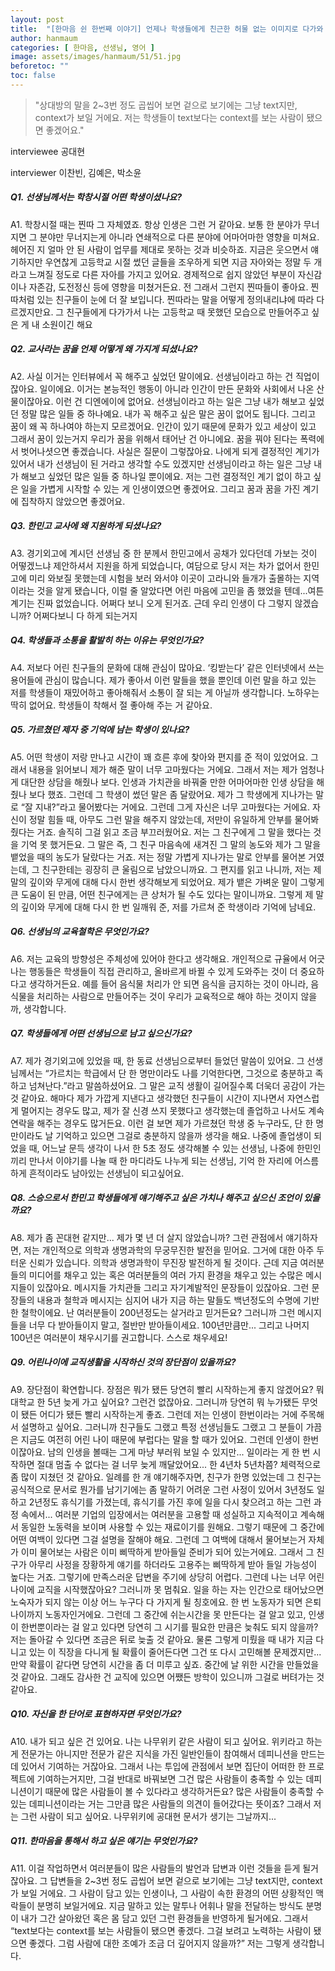 ```yaml
---
layout: post
title:  "[한마음 쉰 한번째 이야기] 언제나 학생들에게 친근한 허물 없는 이미지로 다가와 주시는 '공대현 선생님'"
author: hanmaum
categories: [ 한마음, 선생님, 영어 ]
image: assets/images/hanmaum/51/51.jpg
beforetoc: ""
toc: false
---
```


> "상대방의 말을 2~3번 정도 곱씹어 보면 겉으로 보기에는 그냥 text지만, context가 보일 거에요. 저는 학생들이 text보다는 context를 보는 사람이 됐으면 좋겠어요."


interviewee 공대현

interviewer 이찬빈, 김예은, 박소윤


##### Q1. 선생님께서는 학창시절 어떤 학생이셨나요?

A1. 학창시절 때는 찐따 그 자체였죠. 항상 인생은 그런 거 같아요. 보통 한 분야가 무너지면 그 분야만 무너지는게 아니라 연쇄적으로 다른 분야에 어마어마한 영향을 미쳐요. 헤어진 지 얼마 안 된 사람이 업무를 제대로 못하는 것과 비슷하죠. 지금은 웃으면서 얘기하지만 우연찮게 고등학교 시절 썼던 글들을 조우하게 되면 지금 자아와는 정말 두 개라고 느껴질 정도로 다른 자아를 가지고 있어요. 경제적으로 쉽지 않았던 부분이 자신감이나 자존감, 도전정신 등에 영향을 미쳤거든요. 전 그래서 그런지 찐따들이 좋아요. 찐따처럼 있는 친구들이 눈에 더 잘 보입니다. 찐따라는 말을 어떻게 정의내리냐에 따라 다르겠지만요. 그 친구들에게 다가가서 나는 고등학교 때 못했던 모습으로 만들어주고 싶은 게 내 소원이긴 해요 
 
##### Q2. 교사라는 꿈을 언제 어떻게 왜 가지게 되셨나요?

A2. 사실 이거는 인터뷰에서 꼭 해주고 싶었던 말이에요. 선생님이라고 하는 건 직업이잖아요. 일이에요. 이거는 본능적인 행동이 아니라 인간이 만든 문화와 사회에서 나온 산물이잖아요. 이런 건 디엔에이에 없어요. 선생님이라고 하는 일은 그냥 내가 해보고 싶었던 정말 많은 일들 중 하나예요. 내가 꼭 해주고 싶은 말은 꿈이 없어도 됩니다. 그리고 꿈이 왜 꼭 하나여야 하는지 모르겠어요. 인간이 있기 때문에 문화가 있고 세상이 있고 그래서 꿈이 있는거지 우리가 꿈을 위해서 태어난 건 아니에요. 꿈을 꿔야 된다는 폭력에서 벗어나셧으면 좋겠습니다.
사실은 질문이 그렇잖아요. 나에게 되게 결정적인 계기가 있어서 내가 선생님이 된 거라고 생각할 수도 있겠지만 선생님이라고 하는 일은 그냥 내가 해보고 싶었던 많은 일들 중 하나일 뿐이에요. 저는 그런 결정적인 계기 없이 하고 싶은 일을 가볍게 시작할 수 있는 게 인생이였으면 좋겠어요. 그리고 꿈과 꿈을 가진 계기에 집착하지 않았으면 좋겠어요. 

##### Q3. 한민고 교사에 왜 지원하게 되셨나요?

A3. 경기외고에 계시던 선생님 중 한 분께서 한민고에서 공채가 있다던데 가보는 것이 어떻겠느냐 제안하셔서 지원을 하게 되었습니다, 여담으로 당시 저는 차가 없어서 한민고에 미리 와보질 못했는데 시험을 보러 와서야 이곳이 고라니와 들개가 출몰하는 지역이라는 것을 알게 됐습니다, 이럴 줄 알았다면 어린 마음에 고민을 좀 했었을 텐데...여튼 계기는 진짜 없었습니다. 어쩌다 보니 오게 된거죠. 근데 우리 인생이 다 그렇지 않겠습니까? 어쩌다보니 다 하게 되는거지 

##### Q4. 학생들과 소통을 활발히 하는 이유는 무엇인가요?

A4. 저보다 어린 친구들의 문화에 대해 관심이 많아요. ‘킹받는다’ 같은 인터넷에서 쓰는 용어들에 관심이 많습니다. 제가 좋아서 이런 말들을 했을 뿐인데 이런 말을 하고 있는 저를 학생들이 재밌어하고 좋아해줘서 소통이 잘 되는 게 아닐까 생각합니다. 노하우는 딱히 없어요. 학생들이 착해서 절 좋아해 주는 거 같아요.

##### Q5. 가르쳤던 제자 중 기억에 남는 학생이 있나요?

A5. 어떤 학생이 저랑 만나고 시간이 꽤 흐른 후에 찾아와 편지를 준 적이 있었어요. 그래서 내용을 읽어보니 제가 해준 말이 너무 고마웠다는 거에요. 그래서 저는 제가 엄청나게 대단한 상담을 해줬나 보다. 인생과 가치관을 바꿔줄 만한 어마어마한 인생 상담을 해줬나 보다 했죠. 그런데 그 학생이 썼던 말은 좀 달랐어요. 제가 그 학생에게 지나가는 말로 “잘 지내?”라고 물어봤다는 거에요. 그런데 그게 자신은 너무 고마웠다는 거에요. 자신이 정말 힘들 때, 아무도 그런 말을 해주지 않았는데, 저만이 유일하게 안부를 물어봐줬다는 거죠. 솔직히 그걸 읽고 조금 부끄러웠어요. 저는 그 친구에게 그 말을 했다는 것을 기억 못 했거든요. 그 말은 즉, 그 친구 마음속에 새겨진 그 말의 농도와 제가 그 말을 뱉었을 때의 농도가 달랐다는 거죠. 저는 정말 가볍게 지나가는 말로 안부를 물어본 거였는데, 그 친구한테는 굉장히 큰 울림으로 남았으니까요. 그 편지를 읽고 나니까, 저는 제 말의 깊이와 무게에 대해 다시 한번 생각해보게 되었어요. 제가 뱉은 가벼운 말이 그렇게 큰 도움이 된 만큼, 어떤 친구에게는 큰 상처가 될 수도 있다는 말이니까요. 그렇게 제 말의 깊이와 무게에 대해 다시 한 번 일깨워 준, 저를 가르쳐 준 학생이라 기억에 남네요.

##### Q6. 선생님의 교육철학은 무엇인가요?

A6. 저는 교육의 방향성은 주체성에 있어야 한다고 생각해요. 개인적으로 규율에서 어긋나는 행동들은 학생들이 직접 관리하고, 올바르게 바뀔 수 있게 도와주는 것이 더 중요하다고 생각하거든요. 예를 들어 음식물 처리가 안 되면 음식을 금지하는 것이 아니라, 음식물을 처리하는 사람으로 만들어주는 것이 우리가 교육적으로 해야 하는 것이지 않을까, 생각합니다.

##### Q7. 학생들에게 어떤 선생님으로 남고 싶으신가요?

A7. 제가 경기외고에 있었을 때, 한 동료 선생님으로부터 들었던 말씀이 있어요. 그 선생님께서는 “가르치는 학급에서 단 한 명만이라도 나를 기억한다면, 그것으로 충분하고 족하고 넘쳐난다.”라고 말씀하셨어요. 그 말은 교직 생활이 길어질수록 더욱더 공감이 가는 것 같아요. 해마다 제가 가깝게 지낸다고 생각했던 친구들이 시간이 지나면서 자연스럽게 멀어지는 경우도 많고, 제가 잘 신경 쓰지 못했다고 생각했는데 졸업하고 나서도 계속 연락을 해주는 경우도 많거든요. 이런 걸 보면 제가 가르쳤던 학생 중 누구라도, 단 한 명만이라도 날 기억하고 있으면 그걸로 충분하지 않을까 생각을 해요. 나중에 졸업생이 되었을 때, 어느날 문득 생각이 나서 한 5초 정도 생각해볼 수 있는 선생님, 나중에 한민인끼리 만나서 이야기를 나눌 때 한 마디라도 나누게 되는 선생님, 기억 한 자리에 어스름하게 흔적이라도 남아있는 선생님이 되고싶어요.

##### Q8. 스승으로서 한민고 학생들에게 얘기해주고 싶은 가치나 해주고 싶으신 조언이 있을까요?

A8. 제가 좀 꼰대현 같지만... 제가 몇 년 더 살지 않았습니까? 그런 관점에서 얘기하자면, 저는 개인적으로 의학과 생명과학의 무궁무진한 발전을 믿어요. 그거에 대한 아주 두터운 신뢰가 있습니다. 의학과 생명과학이 무진장 발전하게 될 것이다. 근데 지금 여러분들의 미디어를 채우고 있는 혹은 여러분들의 여러 가지 환경을 채우고 있는 수많은 메시지들이 있잖아요. 메시지들 가치관들 그리고 자기계발적인 문장들이 있잖아요. 그런 문장들의 내용과 철학과 메시지는 심지어 내가 지금 하는 말들도 백년정도의 수명에 기반한 철학이에요. 난 여러분들이 200년정도는 살거라고 믿거든요? 그러니까 그런 메시지들을 너무 다 받아들이지 말고, 절반만 받아들이세요. 100년만큼만... 그리고 나머지 100년은 여러분이 채우시기를 권고합니다. 스스로 채우세요!

##### Q9. 어린나이에 교직생활을 시작하신 것의 장단점이 있을까요?

A9. 장단점이 확연합니다. 장점은 뭐가 됐든 당연히 빨리 시작하는게 좋지 않겠어요? 뭐 대학교 한 5년 늦게 가고 싶어요? 그런건 없잖아요. 그러니까 당연히 뭐 누가됐든 무엇이 됐든 어디가 됐든 빨리 시작하는게 좋죠. 그런데 저는 인생이 한번이라는 거에 주목해서 설명하고 싶어요. 그러니까 친구들도 그랬고 특정 선생님들도 그랬고 그 분들이 가끔은 지금도 여전히 어린 나이 때문에 부럽다는 말을 할 때가 있어요. 그런데 인생이 한번이잖아요. 남의 인생을 볼때는 그게 마냥 부러워 보일 수 있지만... 일이라는 게 한 번 시작하면 절대 멈출 수 없다는 걸 너무 늦게 깨달았어요... 한 4년차 5년차쯤? 체력적으로 좀 많이 지쳤던 것 같아요. 일례를 한 개 얘기해주자면, 친구가 한명 있었는데 그 친구는 공식적으로 문서로 뭔가를 남기기에는 좀 말하기 어려운 그런 사정이 있어서 3년정도 일하고 2년정도 휴식기를 가졌는데, 휴식기를 가진 후에 일을 다시 찾으려고 하는 그런 과정 속에서... 여러분 기업의 입장에서는 여러분을 고용할 때 성실하고 지속적이고 계속해서 동일한 노동력을 보이며 사용할 수 있는 재료이기를 원해요. 그렇기 때문에 그 중간에 어떤 여백이 있다면 그걸 설명을 잘해야 해요. 그런데 그 여백에 대해서 물어보는거 자체가 이미 물어보는 사람은 이미 삐딱하게 받아들일 준비가 되어 있는거에요. 그래서 그 친구가 아무리 사정을 장황하게 얘기를 하더라도 고용주는 삐딱하게 받아 들일 가능성이 높다는 거죠. 그렇기에 만족스러운 답변을 주기에 상당히 어렵다. 그런데 나는 너무 어린 나이에 교직을 시작했잖아요? 그러니까 못 멈춰요. 일을 하는 자는 인간으로 태어났으면 노숙자가 되지 않는 이상 어느 누구다 다 가지게 될 칭호에요. 한 번 노동자가 되면 은퇴 나이까지 노동자인거에요. 그런데 그 중간에 쉬는시간을 못 만든다는 걸 알고 있고, 인생이 한번뿐이라는 걸 알고 있다면 당연히 그 시기를 필요한 만큼은 늦춰도 되지 않을까? 저는 돌아갈 수 있다면 조금은 뒤로 늦출 것 같아요. 물론 그렇게 미뤘을 때 내가 지금 다니고 있는 이 직장을 다니게 될 확률이 줄어든다면 그건 또 다시 고민해볼 문제겠지만... 만약 확률이 같다면 당연히 시간을 좀 더 미루고 싶죠. 중간에 날 위한 시간을 만들었을 것 같아요. 그래도 감사한 건 교직에 있으면 어쨌든 방학이 있으니까 그걸로 버텨가는 것 같아요.

##### Q10. 자신을 한 단어로 표현하자면 무엇인가요?

A10. 내가 되고 싶은 건 있어요. 나는 나무위키 같은 사람이 되고 싶어요. 위키라고 하는게 전문가는 아니지만 전문가 같은 지식을 가진 일반인들이 참여해서 데피니션을 만드는데 있어서 기여하는 거잖아요. 그래서 나는 투입에 관점에서 보면 집단이 어떠한 한 프로젝트에 기여하는거지만, 그걸 반대로 바꿔보면 그건 많은 사람들이 충족할 수 있는 데피니션이기 때문에 많은 사람들이 볼 수 있다라고 생각하거든요? 많은 사람들이 충족할 수 있는 데피니션이라는 거는 그만큼 많은 사람들의 의견이 들어갔다는 뜻이죠? 그래서 저는 그런 사람이 되고 싶어요. 나무위키에 공대현 문서가 생기는 그날까지...

##### Q11. 한마음을 통해서 하고 싶은 얘기는 무엇인가요?

A11. 이걸 작업하면서 여러분들이 많은 사람들의 발언과 답변과 이런 것들을 듣게 될거잖아요. 그 답변들을 2~3번 정도 곱씹어 보면 겉으로 보기에는 그냥 text지만, context가 보일 거에요. 그 사람이 담고 있는 인생이나, 그 사람이 속한 환경의 어떤 상황적인 맥락들이 분명히 보일거에요. 지금 말하고 있는 말투나 어휘나 말을 전달하는 방식도 분명이 내가 그간 살아왔던 혹은 몸 담고 있던 그런 환경들을 반영하게 될거에요. 그래서 “text보다는 context를 보는 사람들이 됐으면 좋겠다. 그걸 보려고 노력하는 사람이 됐으면 좋겠다. 그럼 사람에 대한 조예가 조금 더 깊어지지 않을까?” 저는 그렇게 생각합니다. 

